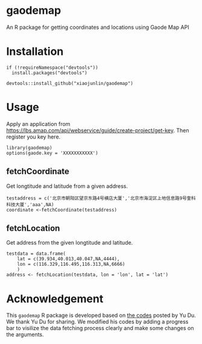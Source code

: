 # gaodemap
An R package for getting coordinates and locations using Gaode Map API

# Installation

```
if (!requireNamespace("devtools"))
  install.packages("devtools")
  
devtools::install_github("xiaojunlin/gaodemap") 

```

# Usage

Apply an application from https://lbs.amap.com/api/webservice/guide/create-project/get-key. Then register you key here.

```
library(gaodemap)
options(gaode.key = 'XXXXXXXXXXX')

```

## fetchCoordinate
Get longtitude and latitude from a given address.

```
testaddress = c('北京市朝阳区望京东路4号横店大厦','北京市海淀区上地信息路9号奎科科技大厦','aaa',NA)
coordinate <-fetchCoordinate(testaddress)
```

## fetchLocation
Get address from the given longtitude and latitude.

```
testdata = data.frame(
    lat = c(39.934,40.013,40.047,NA,4444),
    lon = c(116.329,116.495,116.313,NA,6666)
    )
address <- fetchLocation(testdata, lon = 'lon', lat = 'lat')

```

# Acknowledgement

This `gaodemap` R package is developed based on [the codes](https://zhuanlan.zhihu.com/p/108318434) posted by Yu Du. We thank Yu Du for sharing. We modified his codes by adding a progress bar to visilize the data fetching process clearly and make some changes on the arguments.
